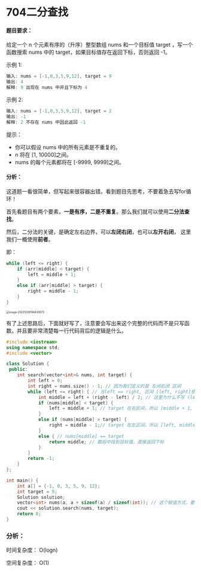 # 704二分查找

#### 题目要求：

给定一个 n 个元素有序的（升序）整型数组 nums 和一个目标值 target  ，写一个函数搜索 nums 中的 target，如果目标值存在返回下标，否则返回 -1。

示例 1:

```C++
输入: nums = [-1,0,3,5,9,12], target = 9     
输出: 4       
解释: 9 出现在 nums 中并且下标为 4     
```

示例 2:

```C++
输入: nums = [-1,0,3,5,9,12], target = 2     
输出: -1        
解释: 2 不存在 nums 中因此返回 -1        
```

提示：

- 你可以假设 nums 中的所有元素是不重复的。
- n 将在 [1, 10000]之间。
- nums 的每个元素都将在 [-9999, 9999]之间。



#### 分析：

这道题一看很简单，但写起来很容器出错。看到题目先思考，不要着急去写for循环！

首先看题目有两个要素，**一是有序，二是不重复**。那么我们就可以使用**二分法查找**。

然后，二分法的关键，是确定左右边界，可以**左闭右闭**，也可以**左开右闭**， 这里我们一概使用**前者**。

即：

```C++
while (left <= right) {
	if (arr[middle] < target) {
		left = middle + 1;
	}
	else if (arr[middle] > target) {
		right = middle - 1;
	}
}
```

<img src="C:\Users\lzzha\AppData\Roaming\Typora\typora-user-images\image-20231226194430073.png" alt="image-20231226194430073" style="zoom:50%;" />

有了上述思路后，下面就好写了，注意要会写出来这个完整的代码而不是只写函数。并且要非常清楚每一行代码背后的逻辑是什么。

```C++
#include <iostream>
using namespace std;
#include <vector>

class Solution {
 public:
    int search(vector<int>& nums, int target) {
        int left = 0;
        int right = nums.size() - 1; // 因为我们定义的是 左闭右闭 区间
        while (left <= right) { // 当left == right, 区间 [left, right]依然有效
            int middle = left + (right - left) / 2; // 这里为什么不写 (left + right) / 2, 是为了防止溢出
            if (nums[middle] < target) {
                left = middle + 1; // target 在右区间，所以 [middle + 1, right]
            }
            else if (nums[middle] > target) {
                right = middle - 1;// target 在左区间，所以 [left, middle - 1]
            }
            else { // nums[middle] == target
                return middle; // 数组中找到目标值，直接返回下标
            }
        }
        return -1;
    }
};

int main() {
    int a[] = {-1, 0, 3, 5, 9, 12};
    int target = 9;
    Solution solution;
    vector<int> nums(a, a + sizeof(a) / sizeof(int)); // 这个赋值方式，要记住, 相当于 vector(v.begin(), v.end())
    cout << solution.search(nums, target);
    return 0;
}
```

### 分析：

时间复杂度： O(logn)

空间复杂度： O(1)

